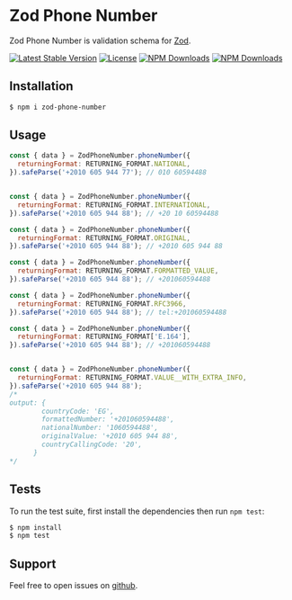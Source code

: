 # Zod Phone Number

Zod Phone Number is validation schema for [Zod](https://www.npmjs.com/package/zod).

[![Latest Stable Version](https://img.shields.io/npm/v/zod-phone-number.svg?style=for-the-badge)](https://www.npmjs.com/package/zod-phone-number)
[![License](https://img.shields.io/npm/l/zod-phone-number.svg?style=for-the-badge)](https://www.npmjs.com/package/zod-phone-number)
[![NPM Downloads](https://img.shields.io/npm/dt/zod-phone-number.svg?style=for-the-badge)](https://www.npmjs.com/package/zod-phone-number)
[![NPM Downloads](https://img.shields.io/npm/dm/zod-phone-number.svg?style=for-the-badge)](https://www.npmjs.com/package/zod-phone-number)

## Installation

```bash
$ npm i zod-phone-number
```

## Usage

```javascript
const { data } = ZodPhoneNumber.phoneNumber({
  returningFormat: RETURNING_FORMAT.NATIONAL,
}).safeParse('+2010 605 944 77'); // 010 60594488


const { data } = ZodPhoneNumber.phoneNumber({
  returningFormat: RETURNING_FORMAT.INTERNATIONAL,
}).safeParse('+2010 605 944 88'); // +20 10 60594488

const { data } = ZodPhoneNumber.phoneNumber({
  returningFormat: RETURNING_FORMAT.ORIGINAL,
}).safeParse('+2010 605 944 88'); // +2010 605 944 88

const { data } = ZodPhoneNumber.phoneNumber({
  returningFormat: RETURNING_FORMAT.FORMATTED_VALUE,
}).safeParse('+2010 605 944 88'); // +201060594488

const { data } = ZodPhoneNumber.phoneNumber({
  returningFormat: RETURNING_FORMAT.RFC3966,
}).safeParse('+2010 605 944 88'); // tel:+201060594488

const { data } = ZodPhoneNumber.phoneNumber({
  returningFormat: RETURNING_FORMAT['E.164'],
}).safeParse('+2010 605 944 88'); // +201060594488


const { data } = ZodPhoneNumber.phoneNumber({
  returningFormat: RETURNING_FORMAT.VALUE__WITH_EXTRA_INFO,
}).safeParse('+2010 605 944 88');
/*
output: {
        countryCode: 'EG',
        formattedNumber: '+201060594488',
        nationalNumber: '1060594488',
        originalValue: '+2010 605 944 88',
        countryCallingCode: '20',
      }
*/
```

## Tests

To run the test suite, first install the dependencies then run `npm test`:

```bash
$ npm install
$ npm test
```

## Support

Feel free to open issues on [github](https://github.com/AhmedAdelFahim/zod-phone-number).
